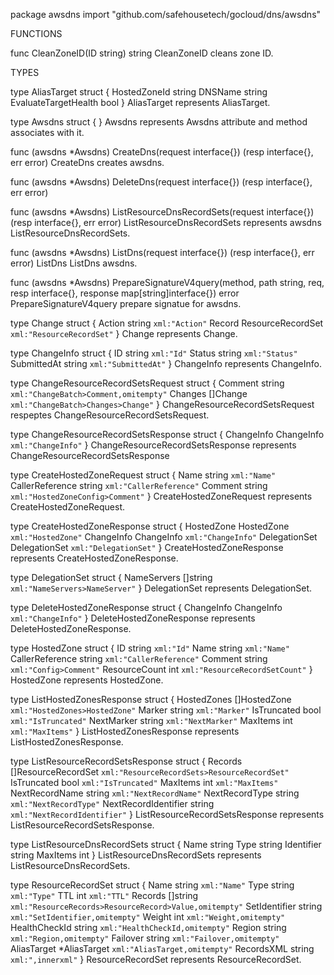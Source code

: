 package awsdns
    import "github.com/safehousetech/gocloud/dns/awsdns"


FUNCTIONS

func CleanZoneID(ID string) string
    CleanZoneID cleans zone ID.

TYPES

type AliasTarget struct {
    HostedZoneId         string
    DNSName              string
    EvaluateTargetHealth bool
}
    AliasTarget represents AliasTarget.

type Awsdns struct {
}
    Awsdns represents Awsdns attribute and method associates with it.

func (awsdns *Awsdns) CreateDns(request interface{}) (resp interface{}, err error)
    CreateDns creates awsdns.

func (awsdns *Awsdns) DeleteDns(request interface{}) (resp interface{}, err error)

func (awsdns *Awsdns) ListResourceDnsRecordSets(request interface{}) (resp interface{}, err error)
    ListResourceDnsRecordSets represents awsdns ListResourceDnsRecordSets.

func (awsdns *Awsdns) ListDns(request interface{}) (resp interface{}, err error)
    ListDns ListDns awsdns.

func (awsdns *Awsdns) PrepareSignatureV4query(method, path string, req, resp interface{}, response map[string]interface{}) error
    PrepareSignatureV4query prepare signatue for awsdns.

type Change struct {
    Action string            `xml:"Action"`
    Record ResourceRecordSet `xml:"ResourceRecordSet"`
}
    Change represents Change.

type ChangeInfo struct {
    ID          string `xml:"Id"`
    Status      string `xml:"Status"`
    SubmittedAt string `xml:"SubmittedAt"`
}
    ChangeInfo represents ChangeInfo.

type ChangeResourceRecordSetsRequest struct {
    Comment string   `xml:"ChangeBatch>Comment,omitempty"`
    Changes []Change `xml:"ChangeBatch>Changes>Change"`
}
    ChangeResourceRecordSetsRequest respeptes
    ChangeResourceRecordSetsRequest.

type ChangeResourceRecordSetsResponse struct {
    ChangeInfo ChangeInfo `xml:"ChangeInfo"`
}
    ChangeResourceRecordSetsResponse represents
    ChangeResourceRecordSetsResponse

type CreateHostedZoneRequest struct {
    Name            string `xml:"Name"`
    CallerReference string `xml:"CallerReference"`
    Comment         string `xml:"HostedZoneConfig>Comment"`
}
    CreateHostedZoneRequest represents CreateHostedZoneRequest.

type CreateHostedZoneResponse struct {
    HostedZone    HostedZone    `xml:"HostedZone"`
    ChangeInfo    ChangeInfo    `xml:"ChangeInfo"`
    DelegationSet DelegationSet `xml:"DelegationSet"`
}
    CreateHostedZoneResponse represents CreateHostedZoneResponse.

type DelegationSet struct {
    NameServers []string `xml:"NameServers>NameServer"`
}
    DelegationSet represents DelegationSet.

type DeleteHostedZoneResponse struct {
    ChangeInfo ChangeInfo `xml:"ChangeInfo"`
}
    DeleteHostedZoneResponse represents DeleteHostedZoneResponse.

type HostedZone struct {
    ID              string `xml:"Id"`
    Name            string `xml:"Name"`
    CallerReference string `xml:"CallerReference"`
    Comment         string `xml:"Config>Comment"`
    ResourceCount   int    `xml:"ResourceRecordSetCount"`
}
    HostedZone represents HostedZone.

type ListHostedZonesResponse struct {
    HostedZones []HostedZone `xml:"HostedZones>HostedZone"`
    Marker      string       `xml:"Marker"`
    IsTruncated bool         `xml:"IsTruncated"`
    NextMarker  string       `xml:"NextMarker"`
    MaxItems    int          `xml:"MaxItems"`
}
    ListHostedZonesResponse represents ListHostedZonesResponse.

type ListResourceRecordSetsResponse struct {
    Records              []ResourceRecordSet `xml:"ResourceRecordSets>ResourceRecordSet"`
    IsTruncated          bool                `xml:"IsTruncated"`
    MaxItems             int                 `xml:"MaxItems"`
    NextRecordName       string              `xml:"NextRecordName"`
    NextRecordType       string              `xml:"NextRecordType"`
    NextRecordIdentifier string              `xml:"NextRecordIdentifier"`
}
    ListResourceRecordSetsResponse represents
    ListResourceRecordSetsResponse.

type ListResourceDnsRecordSets struct {
    Name       string
    Type       string
    Identifier string
    MaxItems   int
}
    ListResourceDnsRecordSets represents ListResourceDnsRecordSets.

type ResourceRecordSet struct {
    Name          string       `xml:"Name"`
    Type          string       `xml:"Type"`
    TTL           int          `xml:"TTL"`
    Records       []string     `xml:"ResourceRecords>ResourceRecord>Value,omitempty"`
    SetIdentifier string       `xml:"SetIdentifier,omitempty"`
    Weight        int          `xml:"Weight,omitempty"`
    HealthCheckId string       `xml:"HealthCheckId,omitempty"`
    Region        string       `xml:"Region,omitempty"`
    Failover      string       `xml:"Failover,omitempty"`
    AliasTarget   *AliasTarget `xml:"AliasTarget,omitempty"`
    RecordsXML    string       `xml:",innerxml"`
}
    ResourceRecordSet represents ResourceRecordSet.


